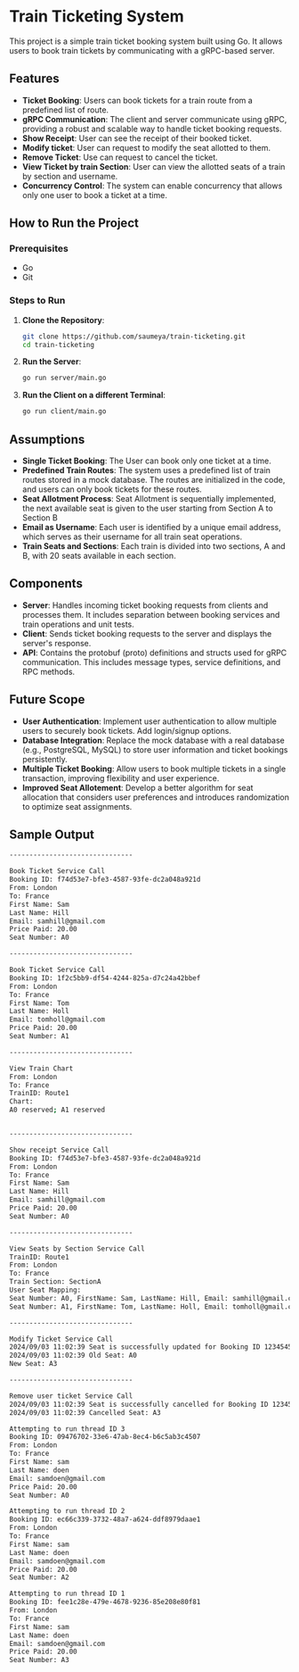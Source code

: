 # Train Ticketing System

This project is a simple train ticket booking system built using Go. It allows users to book train tickets by communicating with a gRPC-based server.

## Features

- **Ticket Booking**: Users can book tickets for a train route from a predefined list of route.
- **gRPC Communication**: The client and server communicate using gRPC, providing a robust and scalable way to handle ticket booking requests.
- **Show Receipt**: User can see the receipt of their booked ticket.
- **Modify ticket**: User can request to modify the seat allotted to them.
- **Remove Ticket**: Use can request to cancel the ticket.
- **View Ticket by train Section**: User can view the allotted seats of a train by section and username.
- **Concurrency Control**: The system can enable concurrency that allows only one user to book a ticket at a time.


## How to Run the Project

### Prerequisites

- Go
- Git

### Steps to Run

1. **Clone the Repository**:
   ```bash
   git clone https://github.com/saumeya/train-ticketing.git
   cd train-ticketing
2. **Run the Server**:
   ```bash
   go run server/main.go
3. **Run the Client on a different Terminal**:
   ```bash
   go run client/main.go
   
## Assumptions

- **Single Ticket Booking**: The User can book only one ticket at a time.
- **Predefined Train Routes**: The system uses a predefined list of train routes stored in a mock database. The routes are initialized in the code, and users can only book tickets for these routes.
- **Seat Allotment Process**: Seat Allotment is sequentially implemented, the next available seat is given to the user starting from Section A to Section B
- **Email as Username**: Each user is identified by a unique email address, which serves as their username for all train seat operations.
- **Train Seats and Sections**: Each train is divided into two sections, A and B, with 20 seats available in each section.

## Components

- **Server**: Handles incoming ticket booking requests from clients and processes them. It includes separation between booking services and train operations and unit tests.
- **Client**: Sends ticket booking requests to the server and displays the server's response.
- **API**: Contains the protobuf (proto) definitions and structs used for gRPC communication. This includes message types, service definitions, and RPC methods.
  
## Future Scope

- **User Authentication**: Implement user authentication to allow multiple users to securely book tickets. Add login/signup options.
- **Database Integration**: Replace the mock database with a real database (e.g., PostgreSQL, MySQL) to store user information and ticket bookings persistently.
- **Multiple Ticket Booking**: Allow users to book multiple tickets in a single transaction, improving flexibility and user experience.
- **Improved Seat Allotement**: Develop a better algorithm for seat allocation that considers user preferences and introduces randomization to optimize seat assignments.

## Sample Output

```bash
------------------------------- 

Book Ticket Service Call 
Booking ID: f74d53e7-bfe3-4587-93fe-dc2a048a921d
From: London
To: France
First Name: Sam
Last Name: Hill
Email: samhill@gmail.com
Price Paid: 20.00
Seat Number: A0

------------------------------- 

Book Ticket Service Call 
Booking ID: 1f2c5bb9-df54-4244-825a-d7c24a42bbef
From: London
To: France
First Name: Tom
Last Name: Holl
Email: tomholl@gmail.com
Price Paid: 20.00
Seat Number: A1

------------------------------- 

View Train Chart 
From: London
To: France
TrainID: Route1
Chart: 
A0 reserved; A1 reserved


------------------------------- 

Show receipt Service Call 
Booking ID: f74d53e7-bfe3-4587-93fe-dc2a048a921d
From: London
To: France
First Name: Sam
Last Name: Hill
Email: samhill@gmail.com
Price Paid: 20.00
Seat Number: A0

------------------------------- 

View Seats by Section Service Call 
TrainID: Route1
From: London
To: France
Train Section: SectionA
User Seat Mapping:
Seat Number: A0, FirstName: Sam, LastName: Hill, Email: samhill@gmail.com
Seat Number: A1, FirstName: Tom, LastName: Holl, Email: tomholl@gmail.com

------------------------------- 

Modify Ticket Service Call 
2024/09/03 11:02:39 Seat is successfully updated for Booking ID 12345454 
2024/09/03 11:02:39 Old Seat: A0
New Seat: A3

------------------------------- 

Remove user ticket Service Call 
2024/09/03 11:02:39 Seat is successfully cancelled for Booking ID 12345454 
2024/09/03 11:02:39 Cancelled Seat: A3

Attempting to run thread ID 3 
Booking ID: 09476702-33e6-47ab-8ec4-b6c5ab3c4507
From: London
To: France
First Name: sam
Last Name: doen
Email: samdoen@gmail.com
Price Paid: 20.00
Seat Number: A0

Attempting to run thread ID 2 
Booking ID: ec66c339-3732-48a7-a624-ddf8979daae1
From: London
To: France
First Name: sam
Last Name: doen
Email: samdoen@gmail.com
Price Paid: 20.00
Seat Number: A2

Attempting to run thread ID 1 
Booking ID: fee1c28e-479e-4678-9236-85e208e80f81
From: London
To: France
First Name: sam
Last Name: doen
Email: samdoen@gmail.com
Price Paid: 20.00
Seat Number: A3
